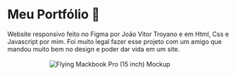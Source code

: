 # Meu Portfólio 🚀
Website responsivo feito no Figma por João Vitor Troyano e em Html, Css e Javascript por mim. Foi muito legal fazer esse projeto com um amigo que mandou muito bem no design e poder dar vida em um site.<br><br>
&nbsp;&nbsp;&nbsp;&nbsp;&nbsp;&nbsp;&nbsp;&nbsp;&nbsp;&nbsp;&nbsp;&nbsp;&nbsp;&nbsp;&nbsp;&nbsp;&nbsp;&nbsp;&nbsp;&nbsp;&nbsp;&nbsp;&nbsp;&nbsp;![Flying Mackbook Pro (15 inch) Mockup](https://user-images.githubusercontent.com/105231558/175841537-f06efa8d-1d1d-4254-ac0c-8d2d6b83bf40.png)

